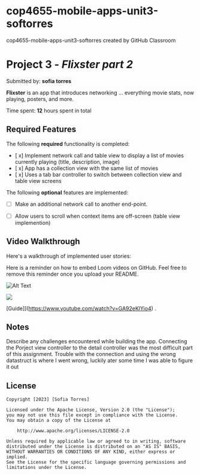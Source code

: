 # cop4655-mobile-apps-unit3-softorres
cop4655-mobile-apps-unit3-softorres created by GitHub Classroom

# Project 3 - *Flixster part 2*

Submitted by: **sofia torres**

**Flixster** is an app that introduces networking ... everything movie stats, now playing, posters, and more.

Time spent: **12** hours spent in total

## Required Features

The following **required** functionality is completed:

- [ x] Implement network call and table view to display a list of movies currently playing (title, description, image)
- [ x] App has a collection view with the same list of movies
- [ x] Uses a tab bar controller to switch between collection view and table view screens
 
The following **optional** features are implemented:

- [ ] Make an additional network call to another end-point.	
- [ ] Allow users to scroll when context items are off-screen (table view implemention)



## Video Walkthrough

Here's a walkthrough of implemented user stories:

Here is a reminder on how to embed Loom videos on GitHub. Feel free to remove this reminder once you upload your README. 

![Alt Text](https://submissions.us-east-1.linodeobjects.com/ios102/YCkowv4f.gif)

<div>
    <a href="https://www.loom.com/share/5f249d59318a4967a0ce88cccd522c36">
    </a>
    <a href="https://www.loom.com/share/5f249d59318a4967a0ce88cccd522c36">
      <img style="max-width:300px;" src="https://cdn.loom.com/sessions/thumbnails/5f249d59318a4967a0ce88cccd522c36-with-play.gif">
    </a>
  </div>

[Guide]](https://www.youtube.com/watch?v=GA92eKlYio4) .

## Notes

Describe any challenges encountered while building the app.
Connecting the Porject view controller to the detail controller was the most difficult part of this assignment. Trouble with the connection and using the wrong
datastruct is where I went wrong, luckily ater some time I was able to figure it out

## License

    Copyright [2023] [Sofia Torres]

    Licensed under the Apache License, Version 2.0 (the "License");
    you may not use this file except in compliance with the License.
    You may obtain a copy of the License at

        http://www.apache.org/licenses/LICENSE-2.0

    Unless required by applicable law or agreed to in writing, software
    distributed under the License is distributed on an "AS IS" BASIS,
    WITHOUT WARRANTIES OR CONDITIONS OF ANY KIND, either express or implied.
    See the License for the specific language governing permissions and
    limitations under the License.
